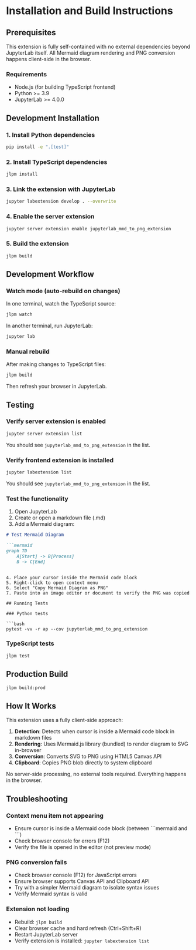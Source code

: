 # Installation and Build Instructions

## Prerequisites

This extension is fully self-contained with no external dependencies beyond JupyterLab itself. All Mermaid diagram rendering and PNG conversion happens client-side in the browser.

### Requirements

- Node.js (for building TypeScript frontend)
- Python >= 3.9
- JupyterLab >= 4.0.0

## Development Installation

### 1. Install Python dependencies

```bash
pip install -e ".[test]"
```

### 2. Install TypeScript dependencies

```bash
jlpm install
```

### 3. Link the extension with JupyterLab

```bash
jupyter labextension develop . --overwrite
```

### 4. Enable the server extension

```bash
jupyter server extension enable jupyterlab_mmd_to_png_extension
```

### 5. Build the extension

```bash
jlpm build
```

## Development Workflow

### Watch mode (auto-rebuild on changes)

In one terminal, watch the TypeScript source:

```bash
jlpm watch
```

In another terminal, run JupyterLab:

```bash
jupyter lab
```

### Manual rebuild

After making changes to TypeScript files:

```bash
jlpm build
```

Then refresh your browser in JupyterLab.

## Testing

### Verify server extension is enabled

```bash
jupyter server extension list
```

You should see `jupyterlab_mmd_to_png_extension` in the list.

### Verify frontend extension is installed

```bash
jupyter labextension list
```

You should see `jupyterlab_mmd_to_png_extension` in the list.

### Test the functionality

1. Open JupyterLab
2. Create or open a markdown file (.md)
3. Add a Mermaid diagram:

```markdown
# Test Mermaid Diagram

```mermaid
graph TD
    A[Start] -> B[Process]
    B -> C[End]
```
```

4. Place your cursor inside the Mermaid code block
5. Right-click to open context menu
6. Select "Copy Mermaid Diagram as PNG"
7. Paste into an image editor or document to verify the PNG was copied

## Running Tests

### Python tests

```bash
pytest -vv -r ap --cov jupyterlab_mmd_to_png_extension
```

### TypeScript tests

```bash
jlpm test
```

## Production Build

```bash
jlpm build:prod
```

## How It Works

This extension uses a fully client-side approach:

1. **Detection**: Detects when cursor is inside a Mermaid code block in markdown files
2. **Rendering**: Uses Mermaid.js library (bundled) to render diagram to SVG in-browser
3. **Conversion**: Converts SVG to PNG using HTML5 Canvas API
4. **Clipboard**: Copies PNG blob directly to system clipboard

No server-side processing, no external tools required. Everything happens in the browser.

## Troubleshooting

### Context menu item not appearing

- Ensure cursor is inside a Mermaid code block (between \`\`\`mermaid and \`\`\`)
- Check browser console for errors (F12)
- Verify the file is opened in the editor (not preview mode)

### PNG conversion fails

- Check browser console (F12) for JavaScript errors
- Ensure browser supports Canvas API and Clipboard API
- Try with a simpler Mermaid diagram to isolate syntax issues
- Verify Mermaid syntax is valid

### Extension not loading

- Rebuild: `jlpm build`
- Clear browser cache and hard refresh (Ctrl+Shift+R)
- Restart JupyterLab server
- Verify extension is installed: `jupyter labextension list`
